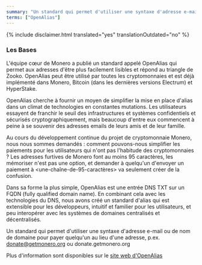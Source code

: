 ```yaml
---
summary: "Un standard qui permet d'utiliser une syntaxe d'adresse e-mail ou de nom de domaine pour payer quelqu'un au lieu d'une adresse, p.ex. donate@getmonero.org ou donate.getmonero.org"
terms: ["OpenAlias"]
---
```


{% include disclaimer.html translated="yes" translationOutdated="no" %}

### Les Bases

L'équipe cœur de Monero a publié un standard appelé OpenAlias qui permet aux
adresses d'être plus facilement lisibles et répond au triangle de
Zooko. OpenAlias peut être utilisé par toutes les cryptomonnaies et est déjà
implémenté dans Monero, Bitcoin (dans les dernières versions Electrum) et
HyperStake.

OpenAlias cherche à fournir un moyen de simplifier la mise en place d'alias
dans un climat de technologies en constantes mutations. Les utilisateurs
essayent de franchir le seuil des infrastructures et systèmes confidentiels
et sécurisés cryptographiquement, mais beaucoup d'entre eux commencent à
peine à se souvenir des adresses emails de leurs amis et de leur famille.

Au cours du développement continue du projet de cryptomonnaie Monero, nous nous sommes demandés : comment pouvons-nous simplifier les paiements pour les utilisateurs qui n'ont pas l'habitude des cryptomonnaies ? Les adresses furtives de Monero font au moins 95 caractères, les mémoriser n'est pas une option, et demander à quelqu'un d'envoyer un paiement à <une-chaîne-de-95-caractères> va seulement créer de la confusion.

Dans sa forme la plus simple, OpenAlias est une entrée DNS TXT sur un FQDN
(fully qualified domain name). En combinant cela avec les technologies du
DNS, nous avons créé un standard d'alias qui est extensible pour les
développeurs, intuitif et familier pour les utilisateurs, et peu interopérer
avec les systèmes de domaines centralisés et décentralisés.

Un standard qui permet d'utiliser une syntaxe d'adresse e-mail ou de nom de
domaine pour payer quelqu'un au lieu d'une adresse,
p.ex. donate@getmonero.org ou donate.getmonero.org

Plus d'information sont disponibles sur le [site web
d'OpenAlias](https://openalias.org)
